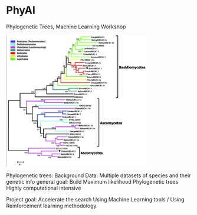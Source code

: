 # PhyAI
Phylogenetic Trees, Machine Learning Workshop


<img src="https://github.com/ozgranit/PhyAI/blob/master/Maximum-likelihood-phylogenetic-tree-of-ABC-A-transporters-Numbers-next-to-the-branching.png" width="380">

Phylogenetic trees: Background
  Data:   Multiple datasets of species and their genetic info
  general goal:   Build Maximum likelihood Phylogenetic trees
          Highly computational intensive
          

Project goal:   Accelerate the search Using Machine Learning tools / Using Reinforcement learning methodology  
  
